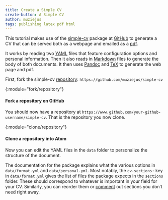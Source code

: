 ```yaml
---
title: Create a Simple CV
create-button: A Simple CV
author: muziejus
tags: publishing latex pdf html 
---
```


This tutorial makes use of the
[simple-cv](http://github.com/muziejus/simple-cv) package at [GitHub](/whatis/github)
to generate a CV that can be served both as a webpage and emailed as a
[pdf](/whatis/pdf).

It works by reading two [YAML](/whatis/yaml) files that feature configuration
options and personal information. Then it also reads in
[Markdown](/whatis/markdown) files to generate the body of both documents. It
then uses [Pandoc](/whatis/pandoc) and [TeX](/whatis/tex) to generate the web
page and pdf. 

First, fork the simple-cv [repository](/whatis/repository):
`https://github.com/muziejus/simple-cv`

{:module="fork/repository"}
#### Fork a repository on GitHub

You should now have a repository at
`https://www.github.com/your-github-username/simple-cv`. That is the repository
you now clone.

{:module="clone/repository"}
#### Clone a repository into Atom

Now you can edit the YAML files in the `data` folder to personalize the
structure of the document.

The documentation for the package explains what the various options in
`data/format.yml` and `data/personal.yml`. Most notably, the `cv-sections:`
key in `data/format.yml` gives the list of files the package expects in
the `sections` folder. These should correspond to whatever is important in
your field for your CV. Similarly, you can reorder them or
[comment](/whatis/comment) out sections you don’t need right away.


